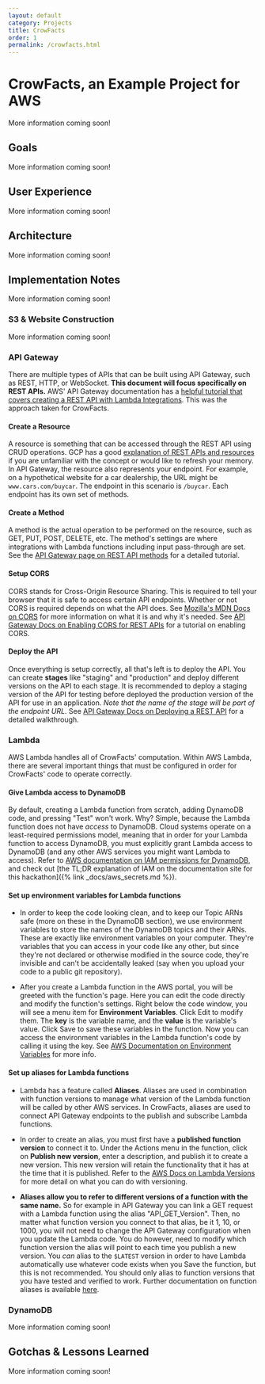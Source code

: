 ```yaml
---
layout: default
category: Projects
title: CrowFacts
order: 1
permalink: /crowfacts.html
---
```


# CrowFacts, an Example Project for AWS

More information coming soon!

## Goals

More information coming soon!

## User Experience

More information coming soon!

## Architecture

More information coming soon!

## Implementation Notes

More information coming soon!

### S3 & Website Construction

More information coming soon!

### API Gateway

There are multiple types of APIs that can be built using API Gateway, such as REST, HTTP, or WebSocket. **This document will focus specifically on REST APIs.** AWS' API Gateway documentation has a [helpful tutorial that covers creating a REST API with Lambda Integrations](https://docs.aws.amazon.com/apigateway/latest/developerguide/apigateway-getting-started-with-rest-apis.html). This was the approach taken for CrowFacts.

#### Create a Resource
A resource is something that can be accessed through the REST API using CRUD operations. GCP has a good [explanation of REST APIs and resources](https://cloud.google.com/apis/design/resources) if you are unfamiliar with the concept or would like to refresh your memory. In API Gateway, the resource also represents your endpoint. For example, on a hypothetical website for a car dealership, the URL might be `www.cars.com/buycar`. The endpoint in this scenario is `/buycar`. Each endpoint has its own set of methods.

#### Create a Method
A method is the actual operation to be performed on the resource, such as GET, PUT, POST, DELETE, etc. The method's settings are where integrations with Lambda functions including input pass-through are set. See the [API Gateway page on REST API methods](https://docs.aws.amazon.com/apigateway/latest/developerguide/how-to-method-settings.html) for a detailed tutorial.

#### Setup CORS
CORS stands for Cross-Origin Resource Sharing. This is required to tell your browser that it is safe to access certain API endpoints. Whether or not CORS is required depends on what the API does. See [Mozilla's MDN Docs on CORS](https://developer.mozilla.org/en-US/docs/Web/HTTP/CORS) for more information on what it is and why it's needed. See [API Gateway Docs on Enabling CORS for REST APIs](https://docs.aws.amazon.com/apigateway/latest/developerguide/how-to-cors.html) for a tutorial on enabling CORS.

#### Deploy the API
Once everything is setup correctly, all that's left is to deploy the API. You can create **stages** like "staging" and "production" and deploy different versions on the API to each stage. It is recommended to deploy a staging version of the API for testing before deployed the production version of the API for use in an application. *Note that the name of the stage will be part of the endpoint URL*. See [API Gateway Docs on Deploying a REST API](https://docs.aws.amazon.com/apigateway/latest/developerguide/how-to-deploy-api.html) for a detailed walkthrough.

### Lambda

AWS Lambda handles all of CrowFacts' computation. Within AWS Lambda, there are several important things that must be configured in order for CrowFacts' code to operate correctly.

#### Give Lambda access to DynamoDB
By default, creating a Lambda function from scratch, adding DynamoDB code, and pressing "Test" won't work. Why? Simple, because the Lambda function does not have *access* to DynamoDB. Cloud systems operate on a least-required permissions model, meaning that in order for your Lambda function to access DynamoDB, you must explicitly grant Lambda access to DynamoDB (and any other AWS services you might want Lambda to access). Refer to [AWS documentation on IAM permissions for DynamoDB](https://docs.aws.amazon.com/amazondynamodb/latest/developerguide/authentication-and-access-control.html), and check out [the TL;DR explanation of IAM on the documentation site for this hackathon]({% link _docs/aws_secrets.md %}).
    
#### Set up environment variables for Lambda functions
- In order to keep the code looking clean, and to keep our Topic ARNs safe (more on these in the DynamoDB section), we use environment variables to store the names of the DynamoDB topics and their ARNs. These are exactly like environment variables on your computer. They're variables that you can access in your code like any other, but since they're not declared or otherwise modified in the source code, they're invisible and can't be accidentally leaked (say when you upload your code to a public git repository). 

- After you create a Lambda function in the AWS portal, you will be greeted with the function's page. Here you can edit the code directly and modify the function's settings. Right below the code window, you will see a menu item for **Environment Variables**. Click Edit to modify them. The **key** is the variable name, and the **value** is the variable's value. Click Save to save these variables in the function. Now you can access the environment variables in the Lambda function's code by calling it using the key. See [AWS Documentation on Environment Variables](https://docs.aws.amazon.com/lambda/latest/dg/configuration-envvars.html) for more info.

#### Set up aliases for Lambda functions
- Lambda has a feature called **Aliases**. Aliases are used in combination with function versions to manage what version of the Lambda function will be called by other AWS services. In CrowFacts, aliases are used to connect API Gateway endpoints to the publish and subscribe Lambda functions. 

- In order to create an alias, you must first have a **published function version** to connect it to. Under the Actions menu in the function, click on **Publish new version**, enter a description, and publish it to create a new version. This new version will retain the functionality that it has at the time that it is published. Refer to the [AWS Docs on Lambda Versions](https://docs.aws.amazon.com/lambda/latest/dg/configuration-versions.html) for more detail on what you can do with versioning.

- **Aliases allow you to refer to different versions of a function with the same name.** So for example in API Gateway you can link a GET request with a Lambda function using the alias "API_GET_Version". Then, no matter what function version you connect to that alias, be it 1, 10, or 1000, you will not need to change the API Gateway configuration when you update the Lambda code. You do however, need to modify which function version the alias will point to each time you publish a new version. You *can* alias to the `$LATEST` version in order to have Lambda automatically use whatever code exists when you Save the function, but this is not recommended. You should only alias to function versions that you have tested and verified to work. Further documentation on function aliases is available [here](https://docs.aws.amazon.com/lambda/latest/dg/configuration-aliases.html).

### DynamoDB

More information coming soon!

## Gotchas & Lessons Learned

More information coming soon!

